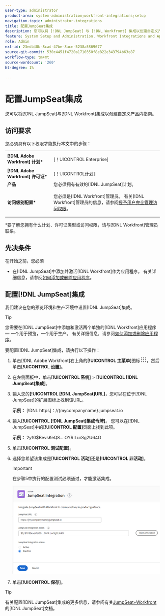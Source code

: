 ```yaml
---
user-type: administrator
product-area: system-administration;workfront-integrations;setup
navigation-topic: administrator-integrations
title: 配置JumpSeat集成
description: 您可以将 [!DNL JumpSeat] 与 [!DNL Workfront] 集成以创建自定义产品内指南。
feature: System Setup and Administration, Workfront Integrations and Apps
role: Admin
exl-id: 23edb48b-8cad-47be-8ace-5238a5869677
source-git-commit: 530c4451f4720a1710350f8e822e343794b63e87
workflow-type: tm+mt
source-wordcount: '260'
ht-degree: 1%

---
```


# 配置JumpSeat集成

您可以将[!DNL JumpSeat]与[!DNL Workfront]集成以创建自定义产品内指南。

## 访问要求

您必须具有以下权限才能执行本文中的步骤：

<table style="table-layout:auto"> 
 <col> 
 <col> 
 <tbody> 
  <tr> 
   <td role="rowheader"><strong>[!DNL Adobe Workfront] 计划*</strong></td> 
   <td> <p>[！UICONTROL Enterprise] </p> </td> 
  </tr> 
  <tr> 
   <td role="rowheader"><strong>[!DNL Adobe Workfront] 许可证*</strong></td> 
   <td>[！UICONTROL计划]</td> 
  </tr> 
  <tr> 
   <td role="rowheader"><strong>产品</strong></td> 
   <td>您必须拥有有效的[!DNL JumpSeat]计划。</td> 
  </tr> 
  <tr> 
   <td role="rowheader"><strong>访问级别配置*</strong></td> 
   <td> <p> 您必须是[!DNL Workfront]管理员。 有关[!DNL Workfront]管理员的信息，请参阅<a href="../../administration-and-setup/add-users/configure-and-grant-access/grant-a-user-full-administrative-access.md" class="MCXref xref">授予用户完全管理访问权限</a>。</p> </td> 
  </tr> 
 </tbody> 
</table>

&#42;要了解您拥有什么计划、许可证类型或访问权限，请与[!DNL Workfront]管理员联系。

## 先决条件

在开始之前，您必须

* 在[!DNL JumpSeat]中添加并激活[!DNL Workfront]作为应用程序。 有关详细信息，请参阅[如何添加或删除应用程序](https://support.jumpseat.io/article/how-to-add-an-application/)。

## 配置[!DNL JumpSeat]集成

我们建议在您的预览环境和生产环境中设置[!DNL JumpSeat]集成。

>[!TIP]
>
>您需要在[!DNL JumpSeat]中添加和激活两个单独的[!DNL Workfront]应用程序 — 一个用于预览，一个用于生产。 有关详细信息，请参阅[如何添加或删除应用程序](https://support.jumpseat.io/article/how-to-add-an-application/)。

要配置[!DNL JumpSeat]集成，请执行以下操作：

1. 单击[!DNL Adobe Workfront]右上角的&#x200B;**[!UICONTROL 主菜单]**&#x200B;图标![](assets/main-menu-icon.png)，然后单击&#x200B;**[!UICONTROL 设置]**。
1. 在左侧面板中，单击&#x200B;**[!UICONTROL 系统]** > **[!UICONTROL [!DNL JumpSeat]集成]**。
1. 输入您的&#x200B;**[!UICONTROL [!DNL JumpSeat]URL]**，您可以在位于[!DNL JumpSeat]的扩展图标上找到该URL。

   **示例：** [!DNL https]：//{mycompanyname}.jumpseat.io

1. 输入&#x200B;**[!UICONTROL [!DNL JumpSeat]集成令牌]**。 您可以在[!DNL JumpSeat]中的&#x200B;**[!UICONTROL 配置]**&#x200B;页面上找到此项。

   **示例：** $2y$10$BevsKeQ8....OYR.LurSg2U64O

1. 单击&#x200B;**[!UICONTROL 测试配置]**。
1. 选择您希望该集成是&#x200B;**[!UICONTROL 活动]**&#x200B;还是&#x200B;**[!UICONTROL 非活动]**。

   >[!IMPORTANT]
   >
   >在步骤5中执行的配置测试必须通过，才能激活集成。

   ![JumpSeat集成页面](assets/jumpseat-integration-page.png)

1. 单击&#x200B;**[!UICONTROL 保存]**。

>[!TIP]
>
>有关配置[!DNL JumpSeat]集成的更多信息，请参阅有关[JumpSeat+Workfront](https://jumpseat.io/landing-page/jumpseat-workfront/)的[!DNL JumpSeat]文档。
